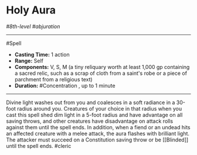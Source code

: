 # Holy Aura
*#8th-level #abjuration*
___ 
#Spell
- **Casting Time:** 1 action
- **Range:** Self
- **Components:** V, S, M (a tiny reliquary worth at least 1,000 gp containing a sacred relic, such as a scrap of cloth from a saint's robe or a piece of parchment from a religious text)
- **Duration:** #Concentration , up to 1 minute
---
Divine light washes out from you and coalesces in a soft radiance in a 30-foot radius around you. Creatures of your choice in that radius when you cast this spell shed dim light in a 5-foot radius and have advantage on all saving throws, and other creatures have disadvantage on attack rolls against them until the spell ends. In addition, when a fiend or an undead hits an affected creature with a melee attack, the aura flashes with brilliant light. The attacker must succeed on a Constitution saving throw or be [[Blinded]] until the spell ends.
#cleric
